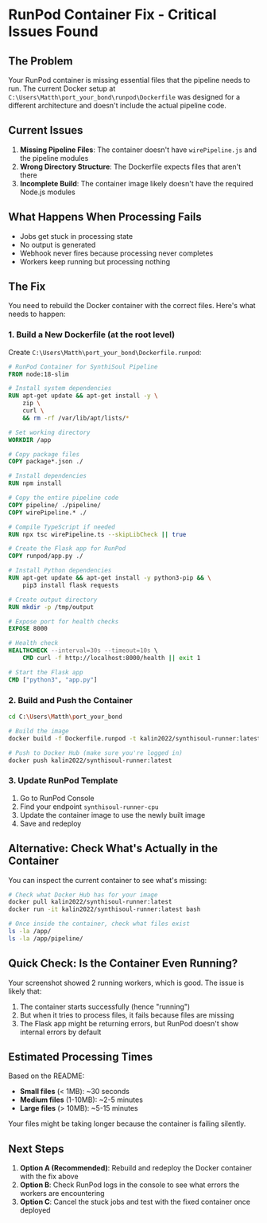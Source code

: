 # RunPod Container Fix - Critical Issues Found

## The Problem

Your RunPod container is missing essential files that the pipeline needs to run. The current Docker setup at `C:\Users\Matth\port_your_bond\runpod\Dockerfile` was designed for a different architecture and doesn't include the actual pipeline code.

## Current Issues

1. **Missing Pipeline Files**: The container doesn't have `wirePipeline.js` and the pipeline modules
2. **Wrong Directory Structure**: The Dockerfile expects files that aren't there
3. **Incomplete Build**: The container image likely doesn't have the required Node.js modules

## What Happens When Processing Fails

- Jobs get stuck in processing state
- No output is generated
- Webhook never fires because processing never completes
- Workers keep running but processing nothing

## The Fix

You need to rebuild the Docker container with the correct files. Here's what needs to happen:

### 1. Build a New Dockerfile (at the root level)

Create `C:\Users\Matth\port_your_bond\Dockerfile.runpod`:

```dockerfile
# RunPod Container for SynthiSoul Pipeline
FROM node:18-slim

# Install system dependencies
RUN apt-get update && apt-get install -y \
    zip \
    curl \
    && rm -rf /var/lib/apt/lists/*

# Set working directory
WORKDIR /app

# Copy package files
COPY package*.json ./

# Install dependencies
RUN npm install

# Copy the entire pipeline code
COPY pipeline/ ./pipeline/
COPY wirePipeline.* ./

# Compile TypeScript if needed
RUN npx tsc wirePipeline.ts --skipLibCheck || true

# Create the Flask app for RunPod
COPY runpod/app.py ./

# Install Python dependencies
RUN apt-get update && apt-get install -y python3-pip && \
    pip3 install flask requests

# Create output directory
RUN mkdir -p /tmp/output

# Expose port for health checks
EXPOSE 8000

# Health check
HEALTHCHECK --interval=30s --timeout=10s \
    CMD curl -f http://localhost:8000/health || exit 1

# Start the Flask app
CMD ["python3", "app.py"]
```

### 2. Build and Push the Container

```bash
cd C:\Users\Matth\port_your_bond

# Build the image
docker build -f Dockerfile.runpod -t kalin2022/synthisoul-runner:latest .

# Push to Docker Hub (make sure you're logged in)
docker push kalin2022/synthisoul-runner:latest
```

### 3. Update RunPod Template

1. Go to RunPod Console
2. Find your endpoint `synthisoul-runner-cpu`
3. Update the container image to use the newly built image
4. Save and redeploy

## Alternative: Check What's Actually in the Container

You can inspect the current container to see what's missing:

```bash
# Check what Docker Hub has for your image
docker pull kalin2022/synthisoul-runner:latest
docker run -it kalin2022/synthisoul-runner:latest bash

# Once inside the container, check what files exist
ls -la /app/
ls -la /app/pipeline/
```

## Quick Check: Is the Container Even Running?

Your screenshot showed 2 running workers, which is good. The issue is likely that:

1. The container starts successfully (hence "running")
2. But when it tries to process files, it fails because files are missing
3. The Flask app might be returning errors, but RunPod doesn't show internal errors by default

## Estimated Processing Times

Based on the README:
- **Small files** (< 1MB): ~30 seconds  
- **Medium files** (1-10MB): ~2-5 minutes  
- **Large files** (> 10MB): ~5-15 minutes  

Your files might be taking longer because the container is failing silently.

## Next Steps

1. **Option A (Recommended)**: Rebuild and redeploy the Docker container with the fix above
2. **Option B**: Check RunPod logs in the console to see what errors the workers are encountering
3. **Option C**: Cancel the stuck jobs and test with the fixed container once deployed



